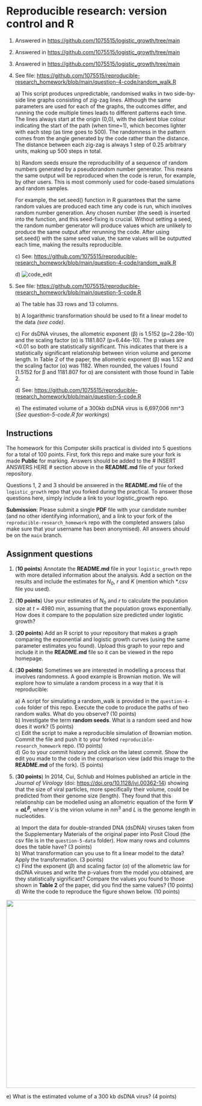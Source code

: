 # Reproducible research: version control and R

1) Answered in https://github.com/1075515/logistic_growth/tree/main
2) Answered in https://github.com/1075515/logistic_growth/tree/main
3) Answered in https://github.com/1075515/logistic_growth/tree/main
4) See file: https://github.com/1075515/reproducible-research_homework/blob/main/question-4-code/random_walk.R

   a) This script produces unpredictable, randomised walks in two side-by-side line graphs consisting of zig-zag lines. Although the same parameters are used for each of the graphs, the outcomes differ, and running the code multiple times leads to different patterns each time. The lines always start at the origin (0,0), with the darkest blue colour indicating the start of the path (when time=1), which becomes lighter with each step (as time goes to 500). The randomness in the pattern comes from the angle generated by the code rather than the distance. The distance between each zig-zag is always 1 step of 0.25 arbitrary units, making up 500 steps in total.

   b) Random seeds ensure the reproducibility of a sequence of random numbers generated by a pseudorandom number generator. This means the same output will be reproduced when the code is rerun, for example, by other users. This is most commonly used for code-based simulations and random samples. 
 
   For example, the set.seed() function in R guarantees that the same random values are produced each time any code is run, which involves random number generation. Any chosen number (the seed) is inserted into the function, and this seed-fixing is crucial. Without setting a seed, the random number generator will produce values which are unlikely to produce the same output after rerunning the code. After using set.seed() with the same seed value, the same values will be outputted each time, making the results reproducible. 


   c) See: https://github.com/1075515/reproducible-research_homework/blob/main/question-4-code/random_walk.R

   d) 
   ![code_edit](https://github.com/user-attachments/assets/4f456e83-90fe-457c-a1e7-1cc46f336861)


5) See file: https://github.com/1075515/reproducible-research_homework/blob/main/question-5-code.R

   a) The table has 33 rows and 13 columns. 

   b) A logarithmic transformation should be used to fit a linear model to the data _(see code)_. 

   c) For dsDNA viruses, the allometric exponent (β) is 1.5152 (p=2.28e-10) and the scaling factor (α) is 1181.807 (p=6.44e-10). The p values are <0.01 so both are statistically significant. This indicates that there is a statistically significant relationship between virion volume and genome length. In Table 2 of the paper, the allometric exponent (β) was 1.52 and the scaling factor (α) was 1182. When rounded, the values I found (1.5152 for β and 1181.807 for α) are consistent with those found in Table 2. 

   d) See: https://github.com/1075515/reproducible-research_homework/blob/main/question-5-code.R
   
   e) The estimated volume of a 300kb dsDNA virus is 6,697,006 nm^3 (_See question-5-code.R for workings_)


## Instructions

The homework for this Computer skills practical is divided into 5 questions for a total of 100 points. First, fork this repo and make sure your fork is made **Public** for marking. Answers should be added to the # INSERT ANSWERS HERE # section above in the **README.md** file of your forked repository.

Questions 1, 2 and 3 should be answered in the **README.md** file of the `logistic_growth` repo that you forked during the practical. To answer those questions here, simply include a link to your logistic_growth repo.

**Submission**: Please submit a single **PDF** file with your candidate number (and no other identifying information), and a link to your fork of the `reproducible-research_homework` repo with the completed answers (also make sure that your username has been anonymised). All answers should be on the `main` branch.

## Assignment questions 

1) (**10 points**) Annotate the **README.md** file in your `logistic_growth` repo with more detailed information about the analysis. Add a section on the results and include the estimates for $N_0$, $r$ and $K$ (mention which *.csv file you used).
   
2) (**10 points**) Use your estimates of $N_0$ and $r$ to calculate the population size at $t$ = 4980 min, assuming that the population grows exponentially. How does it compare to the population size predicted under logistic growth? 

3) (**20 points**) Add an R script to your repository that makes a graph comparing the exponential and logistic growth curves (using the same parameter estimates you found). Upload this graph to your repo and include it in the **README.md** file so it can be viewed in the repo homepage.
   
4) (**30 points**) Sometimes we are interested in modelling a process that involves randomness. A good example is Brownian motion. We will explore how to simulate a random process in a way that it is reproducible:

   a) A script for simulating a random_walk is provided in the `question-4-code` folder of this repo. Execute the code to produce the paths of two random walks. What do you observe? (10 points) \
   b) Investigate the term **random seeds**. What is a random seed and how does it work? (5 points) \
   c) Edit the script to make a reproducible simulation of Brownian motion. Commit the file and push it to your forked `reproducible-research_homework` repo. (10 points) \
   d) Go to your commit history and click on the latest commit. Show the edit you made to the code in the comparison view (add this image to the **README.md** of the fork). (5 points) 

5) (**30 points**) In 2014, Cui, Schlub and Holmes published an article in the *Journal of Virology* (doi: https://doi.org/10.1128/jvi.00362-14) showing that the size of viral particles, more specifically their volume, could be predicted from their genome size (length). They found that this relationship can be modelled using an allometric equation of the form **$`V = \alpha L^{\beta}`$**, where $`V`$ is the virion volume in nm<sup>3</sup> and $`L`$ is the genome length in nucleotides.

   a) Import the data for double-stranded DNA (dsDNA) viruses taken from the Supplementary Materials of the original paper into Posit Cloud (the csv file is in the `question-5-data` folder). How many rows and columns does the table have? (3 points)\
   b) What transformation can you use to fit a linear model to the data? Apply the transformation. (3 points) \
   c) Find the exponent ($\beta$) and scaling factor ($\alpha$) of the allometric law for dsDNA viruses and write the p-values from the model you obtained, are they statistically significant? Compare the values you found to those shown in **Table 2** of the paper, did you find the same values? (10 points) \
   d) Write the code to reproduce the figure shown below. (10 points) 

  <p align="center">
     <img src="https://github.com/josegabrielnb/reproducible-research_homework/blob/main/question-5-data/allometric_scaling.png" width="600" height="500">
  </p>

  e) What is the estimated volume of a 300 kb dsDNA virus? (4 points) 
